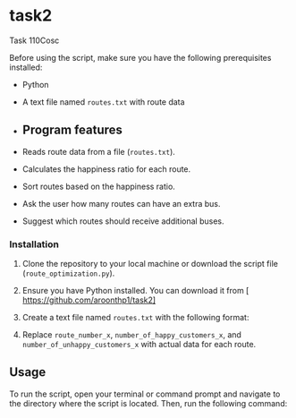 # task2
Task 110Cosc

Before using the script, make sure you have the following prerequisites installed:

- Python 
- A text file named `routes.txt` with route data

- ## Program features

- Reads route data from a file (`routes.txt`).
- Calculates the happiness ratio for each route.
- Sort routes based on the happiness ratio.
- Ask the user how many routes can have an extra bus.
- Suggest which routes should receive additional buses.

### Installation

1. Clone the repository to your local machine or download the script file (`route_optimization.py`).

2. Ensure you have Python installed. You can download it from [ https://github.com/aroonthp1/task2]

3. Create a text file named `routes.txt` with the following format:

4.  Replace `route_number_x`, `number_of_happy_customers_x`, and `number_of_unhappy_customers_x` with actual data for each route.

## Usage

To run the script, open your terminal or command prompt and navigate to the directory where the script is located. Then, run the following command:
